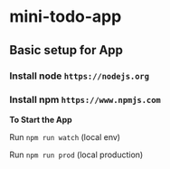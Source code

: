 # mini-todo-app

## Basic setup for App

### Install node `https://nodejs.org`

### Install npm `https://www.npmjs.com`

**To Start the App**

Run `npm run watch` (local env)

Run `npm run prod` (local production)
